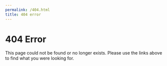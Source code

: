 ```yaml
---
permalink: /404.html
title: 404 error
---
```


<h1>404 Error</h1>

This page could not be found or no longer exists. Please use the links above to find what you were looking for.
